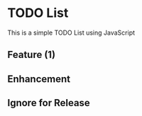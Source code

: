 # TODO List

This is a simple TODO List using JavaScript

## Feature (1)

## Enhancement

## Ignore for Release
